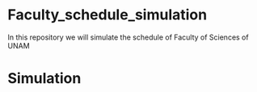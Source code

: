 # Faculty_schedule_simulation
 In this repository we will simulate the schedule of Faculty of Sciences of UNAM

# Simulation